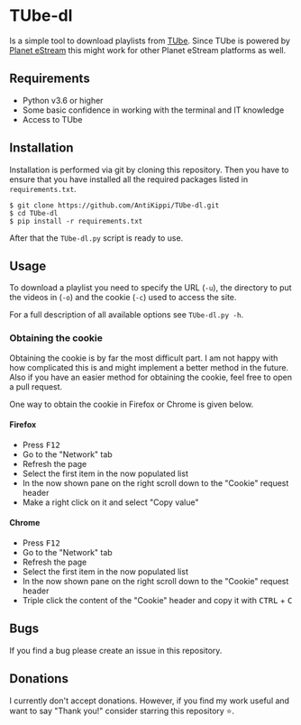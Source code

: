 # TUbe-dl
Is a simple tool to download playlists from [TUbe](https://portal.tuwien.tv). 
Since TUbe is powered by [Planet eStream](https://www.planetestream.co.uk/) this might work for other Planet eStream platforms as well.

## Requirements
 - Python v3.6 or higher
 - Some basic confidence in working with the terminal and IT knowledge
 - Access to TUbe

## Installation
Installation is performed via git by cloning this repository. 
Then you have to ensure that you have installed all the required packages listed in `requirements.txt`.

```
$ git clone https://github.com/AntiKippi/TUbe-dl.git
$ cd TUbe-dl
$ pip install -r requirements.txt
```

After that the `TUbe-dl.py` script is ready to use.

## Usage
To download a playlist you need to specify the URL (`-u`), the directory to put the videos in (`-o`) and the cookie (`-c`) used to access the site.

For a full description of all available options see `TUbe-dl.py -h`.

### Obtaining the cookie
Obtaining the cookie is by far the most difficult part. I am not happy with how complicated this is and might implement a better method in the future. 
Also if you have an easier method for obtaining the cookie, feel free to open a pull request.

One way to obtain the cookie in Firefox or Chrome is given below.

#### Firefox
 - Press <kbd>F12</kbd>
 - Go to the "Network" tab
 - Refresh the page
 - Select the first item in the now populated list
 - In the now shown pane on the right scroll down to the "Cookie" request header
 - Make a right click on it and select "Copy value"

<!--TODO: Video-->

#### Chrome
 - Press <kbd>F12</kbd>
 - Go to the "Network" tab
 - Refresh the page
 - Select the first item in the now populated list
 - In the now shown pane on the right scroll down to the "Cookie" request header
 - Triple click the content of the "Cookie" header and copy it with <kbd>CTRL</kbd> + <kbd>C</kbd>

<!--TODO: Video-->
 

## Bugs
If you find a bug please create an issue in this repository.

## Donations
I currently don't accept donations. However, if you find my work useful and want to say "Thank you!" consider starring this repository ⭐.